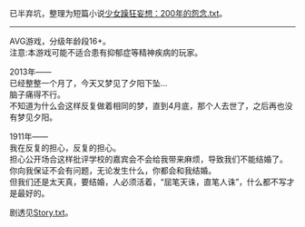 已半弃坑，整理为短篇小说[少女躁狂妄想：200年的怨念.txt](https://github.com/SnowyYANG/TongLingHime/blob/master/%E5%B0%91%E5%A5%B3%E8%BA%81%E7%8B%82%E5%A6%84%E6%83%B3%EF%BC%9A200%E5%B9%B4%E7%9A%84%E6%80%A8%E5%BF%B5.txt)。

---

AVG游戏，分级年龄段16+。  
注意:本游戏可能不适合患有抑郁症等精神疾病的玩家。  

2013年——  
已经整整一个月了，今天又梦见了夕阳下坠...  
脑子痛得不行。  
不知道为什么会这样反复做着相同的梦，直到4月底，那个人去世了，之后再也没有梦见夕阳。  

1911年——  
我在反复的担心，反复的担心。  
担心公开场合这样批评学校的嘉宾会不会给我带来麻烦，导致我们不能结婚了。  
你向我保证不会有问题，无论发生什么，你都会和我结婚。  
但我们还是太天真，要结婚，人必须活着，“屈笔天诛，直笔人诛”，什么都不写才是最好的。

剧透见[Story.txt](https://github.com/SnowyYANG/TongLingHime/blob/master/Story.txt)。  

